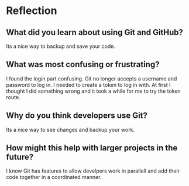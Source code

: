 # Reflection

## What did you learn about using Git and GitHub?
Its a nice way to backup and save your code.

## What was most confusing or frustrating?
I found the login part confusing. Git no longer accepts a username and password to log in. I needed to create a token to log in with. At first I thought I did something wrong and it took a while for me to try the token route.

## Why do you think developers use Git?
Its a nice way to see changes and backup your work.

## How might this help with larger projects in the future?
I know Git has features to allow develpers work in parallell and add their code together in a coordinated manner.